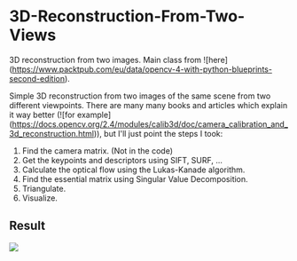 # 3D-Reconstruction-From-Two-Views
3D reconstruction from two images. Main class from ![here] (https://www.packtpub.com/eu/data/opencv-4-with-python-blueprints-second-edition).


Simple 3D reconstruction from two images of the same scene from two different viewpoints. There are many many books and articles which explain it way better (![for example]  (https://docs.opencv.org/2.4/modules/calib3d/doc/camera_calibration_and_3d_reconstruction.html)), but I'll just point the steps I took:

1. Find the camera matrix. (Not in the code)
2. Get the keypoints and descriptors using SIFT, SURF, ...
3. Calculate the optical flow using the Lukas-Kanade algorithm.
4. Find the essential matrix using Singular Value Decomposition.
5. Triangulate.
6. Visualize.


## Result

![](ezgif.com-video-to-gif.gif)

